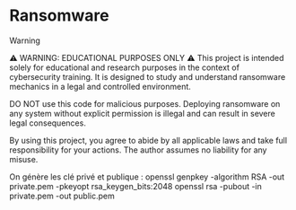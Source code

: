 # Ransomware
> [!WARNING]
> ⚠️ WARNING: EDUCATIONAL PURPOSES ONLY ⚠️
>This project is intended solely for educational and research purposes in the context of cybersecurity training. It is designed to study and understand ransomware mechanics in a legal and controlled environment.
>
>DO NOT use this code for malicious purposes. Deploying ransomware on any system without explicit permission is illegal and can result in severe legal consequences.
>
>By using this project, you agree to abide by all applicable laws and take full responsibility for your actions. The author assumes no liability for any misuse.


On génère les clé privé et publique :
openssl genpkey -algorithm RSA -out private.pem -pkeyopt rsa_keygen_bits:2048
openssl rsa -pubout -in private.pem -out public.pem
